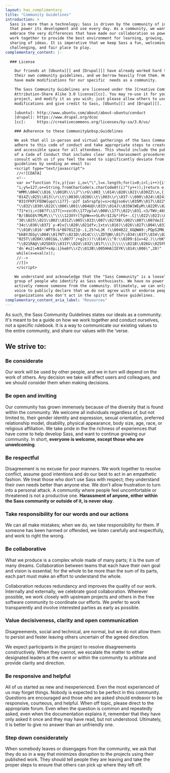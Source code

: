 ```yaml
---
layout: has_complimentary
title: "Community Guidelines"
introduction: >
  Sass is more than a technology; Sass is driven by the community of individuals
  that power its development and use every day. As a community, we want to
  embrace the very differences that have made our collaboration so powerful, and
  work together to provide the best environment for learning, growing, and
  sharing of ideas. It is imperative that we keep Sass a fun, welcoming,
  challenging, and fair place to play.
complementary_content: |-
  
  ### License

    Our friends at [Ubuntu][] and [Drupal][] have already worked hard to develop
    their own community guidelines, and we borrow heavily from them. However, we
    have made modifications for our specific  needs as a community.

    The Sass Community Guidelines are licensed under the [Creative Commons
    Attribution-Share Alike 3.0 license][cc]. You may re-use it for your own
    project, and modify it as you wish; just please allow others to use your
    modifications and give credit to Sass, [Ubuntu][] and [Drupal][].

    [ubuntu]: http://www.ubuntu.com/about/about-ubuntu/conduct
    [drupal]: https://www.drupal.org/dcoc
    [cc]:     https://creativecommons.org/licenses/by-sa/3.0/us/

    ### Adherence to these Community&nbsp;Guidelines

    We ask that all in-person and virtual gatherings of the Sass Community
    adhere to this code of conduct and take appropriate steps to create a safe
    and accessible space for all attendees. This should include the publication
    of a Code of Conduct that includes clear anti-harassment procedures. Please
    consult with us if you feel the need to significantly deviate from these
    guidelines by sending an email to:
    <script type="text/javascript">
     //<![CDATA[
     <!--
     var x="function f(x,y){var i,o=\"\",l=x.length;for(i=0;i<l;i++){if(i==28)y+=" +
     "i;y%=127;o+=String.fromCharCode(x.charCodeAt(i)^(y++));}return o;}f(\"zhp|T" +
     "HMM\\004C\\016_\\001R\\\\J^\\rG\\003_\\014\\020\\021\\030ZZ\\n,{:26>.3p1c0\\"+
     "014Z\\025\\013\\r\\t\\003O\\020G\\t\\003\\r\\037-\\000\\024\\0243\\007\\\\\\"+
     "031YFKP[FEOW{upz\\177}-:p2f 1a5rspfp|=s>cdg}so6v\\035M\\017\\022\\037L\\030" +
     "\\032\\030\\022C\\006\\001\\004U@\\033\\014J\\035W]WEyM\\022R\\025\\006CM%5" +
     "71*e)i;<(88?f\\177|>>zo(0\\177zplw\\000\\177\\022\\031.<3/TWV;469X\\\\]23BA" +
     "B/(BGG$%?MLM\\\"\\\\123XYr[TgVW==>SL4%!$IJ&*)FG+-.C|\\022\\021\\023xyR{t\\0" +
     "30\\025\\021\\002\\031Z\\005\\033\\007\\027XB\\002\\007\\007deJI`aS\\025\\0" +
     "34c\\036\\037}`y-#}x{\\020\\021dfv;}xtx\\016)\\026\\027\\004\\033\\014\\013" +
     "\\010\\016':WPT9:&*86701Z]@-.1,25?=LJK !\\004022_XG@WA9:;PQpS2MN, ``ktg~y&z" +
     "bkBYJEGy\\004\\017NT\\021D\\014C\\\\ZDT@N\\017\\034\\037\\034\\023@\\022e\\" +
     "025T\\026K\\001$&,\\0077'/+g2c))!\\014\\\"0:\\0209:$1v>42.)\\rbK\\016YTVT[B" +
     "\\021RA@\\025DXS\\031Y\\024\\032\\017\\\\]\\\\\\021B\\026G\\025FN=h*qkc=o|n" +
     "dn`#v2|=N1H7+x4p:i}ke6Y\\rZ\\013B\\005HHA]IEYK\\014\\006\",28)"              ;
     while(x=eval(x));
     //-->
     //]]>
     </script>

    We understand and acknowledge that the "Sass Community" is a loosely defined
    group of people who identify as Sass enthusiasts. We have no power to
    actively remove someone from the community. Ultimately, we can only use our
    voice to publicly declare that we do not agree with or endorse people or
    organizations who don't act in the spirit of these guidelines.
complementary_content_aria_label: "Resources"
---
```


  As such, the Sass Community Guidelines states our ideals as a community. It's
  meant to be a guide on how we work together and conduct ourselves, not a
  specific rulebook. It is a way to communicate our existing values to the
  entire community, and share our values with the ‘verse.

  ## We strive to:

  ### Be considerate

  Our work will be used by other people, and we in turn will depend on the work
  of others. Any decision we take will affect users and colleagues, and we
  should consider them when making decisions.

  ### Be open and inviting

  Our community has grown immensely because of the diversity that is found
  within the community. We welcome all individuals regardless of, but not
  limited to, their gender identity and expression, sexual orientation,
  preferred relationship model, disability, physical appearance, body size, age,
  race, or religious affiliation. We take pride in the the richness of
  experiences that have come to help develop Sass, and want to continue growing
  our community. In short, __everyone is welcome, except those who are
  unwelcoming__.

  ### Be respectful

  Disagreement is no excuse for poor manners. We work together to resolve
  conflict, assume good intentions and do our best to act in an empathetic
  fashion. We treat those who don’t use Sass with respect; they understand
  their own needs better than anyone else. We don't allow frustration to
  turn into a personal attack. A community where people feel uncomfortable
  or threatened is not a productive one. __Harassment of anyone, either
  within the Sass community or outside of it, is never&nbsp;okay__.


  ### Take responsibility for our words and our actions

  We can all make mistakes; when we do, we take responsibility for them. If
  someone has been harmed or offended, we listen carefully and respectfully, and
  work to right the wrong.

  ### Be collaborative

  What we produce is a complex whole made of many parts; it is the sum of many
  dreams. Collaboration between teams that each have their own goal and vision
  is essential; for the whole to be more than the sum of its parts, each part
  must make an effort to understand the whole.

  Collaboration reduces redundancy and improves the quality of our work.
  Internally and externally, we celebrate good collaboration. Wherever possible,
  we work closely with upstream projects and others in the free software
  community to coordinate our efforts. We prefer to work transparently and
  involve interested parties as early as possible.

  ### Value decisiveness, clarity and open communication

  Disagreements, social and technical, are normal, but we do not allow them to
  persist and fester leaving others uncertain of the agreed direction.

  We expect participants in the project to resolve disagreements constructively.
  When they cannot, we escalate the matter to either designated leaders at the
  event or within the community to arbitrate and provide clarity and direction.

  ### Be responsive and helpful

  All of us started as new and inexperienced. Even the most experienced of us
  may forget things. Nobody is expected to be perfect in this community.
  Questions are encouraged and those who are asked should endeavor to be
  responsive, courteous, and helpful. When off topic, please direct to the
  appropriate forum. Even when the question is common and repeatedly asked, even
  when the documentation explains it, remember that they have only asked it once
  and they may have read, but not understood. Ultimately, it is better to give
  no answer than an unfriendly one.

  ### Step down considerately

  When somebody leaves or disengages from the community, we ask that they do so
  in a way that minimizes disruption to the projects using their published work.
  They should tell people they are leaving and take the proper steps to ensure
  that others can pick up where they left off.